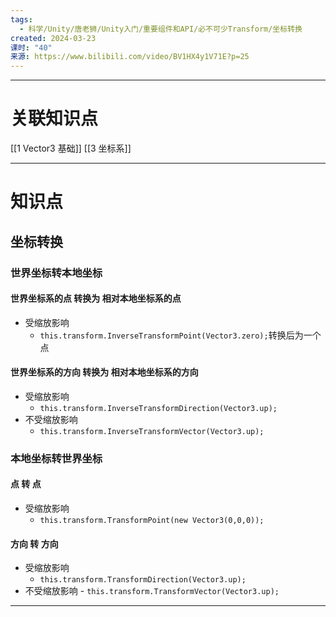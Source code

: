 ```yaml
---
tags:
  - 科学/Unity/唐老狮/Unity入门/重要组件和API/必不可少Transform/坐标转换
created: 2024-03-23
课时: "40"
来源: https://www.bilibili.com/video/BV1HX4y1V71E?p=25
---
```


---
# 关联知识点

[[1 Vector3 基础]] [[3 坐标系]]

---
# 知识点

## 坐标转换

### 世界坐标转本地坐标

#### 世界坐标系的点 转换为 相对本地坐标系的点

- 受缩放影响
	- `this.transform.InverseTransformPoint(Vector3.zero);`转换后为一个点
#### 世界坐标系的方向 转换为 相对本地坐标系的方向

- 受缩放影响
	- `this.transform.InverseTransformDirection(Vector3.up);`
- 不受缩放影响
	- `this.transform.InverseTransformVector(Vector3.up);`
### 本地坐标转世界坐标

#### 点 转 点

- 受缩放影响
	- `this.transform.TransformPoint(new Vector3(0,0,0));`
#### 方向 转 方向

- 受缩放影响
	- `this.transform.TransformDirection(Vector3.up);`
- 不受缩放影响
				- `this.transform.TransformVector(Vector3.up);`

---
